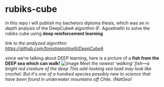# rubiks-cube

in this repo i will publish my bachelors diploma thesis, which was an in depth analysis of the DeepCubeA algorithm (F. Agostinelli) to solve the rubiks cube using **deep reinforcement learning**

_link to the analyzed algorithm: https://github.com/forestagostinelli/DeepCubeA_

since we're talking about DEEP learning, here is a picture of a 
**fish from the DEEP sea which can walk!**
![image](https://github.com/user-attachments/assets/ea741c74-b57a-48a8-acf2-7efeb9bf1e7a)
_Meet the newest ‘walking’ fish—a bright red creature of the deep
This odd-looking sea toad may look like crochet. But it's one of a hundred species possibly new to science that have been found in underwater mountains off Chile. (NatGeo)_
